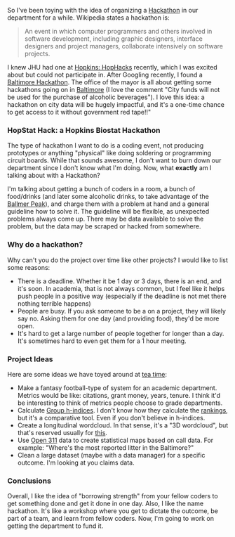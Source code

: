 So I've been toying with the idea of organizing a [Hackathon](http://en.wikipedia.org/wiki/Hackathon) in our department for a while.  Wikipedia states a hackathon is:

>An event in which computer programmers and others involved in software development, including graphic designers, interface designers and project managers, collaborate intensively on software projects.

I knew JHU had one at [Hopkins: HopHacks](http://hophacks.com/) recently, which I was excited about but could not participate in.  After Googling recently, I found a [Baltimore Hackathon](http://matthewforr.com/baltimorehackathon/). The office of the mayor is all about getting some hackathons going on in [Baltimore](http://technical.ly/baltimore/2013/10/03/moit-hackathons-city-of-baltimore/) (I love the comment "City funds will not be used for the purchase of alcoholic beverages").  I love this idea: a hackathon on city data will be hugely impactful, and it's a one-time chance to get access to it without government red tape!!" 

### HopStat Hack: a Hopkins Biostat Hackathon
The type of hackathon I want to do is a coding event, not producing prototypes or anything "physical" like doing soldering or programming circuit boards.  While that sounds awesome, I don't want to burn down our department since I don't know what I'm doing.   Now, what <strong>exactly</strong> am I talking about with a Hackathon?  

I'm talking about getting a bunch of coders in a room, a bunch of food/drinks (and later some alcoholic drinks, to take advantage of the [Ballmer Peak](http://xkcd.com/323/)), and charge them with a problem at hand and a general guideline how to solve it.  The guideline will be flexible, as unexpected problems always come up.  There may be data available to solve the problem, but the data may be scraped or hacked from somewhere.  


### Why do a hackathon?
Why can't you do the project over time like other projects?  I would like to list some reasons:
  * There is a deadline.  Whether it be 1 day or 3 days, there is an end, and it's soon.  In academia, that is not always common, but I feel like it helps push people in a positive way (especially if the deadline is not met there nothing terrible happens)
  * People are busy.  If you ask someone to be a on a project, they will likely say no.  Asking them for one day (and providing food), they'd be more open.
  * It's hard to get a large number of people together for longer than a day.  It's sometimes hard to even get them for a 1 hour meeting.
  
### Project Ideas
 Here are some ideas we have toyed around at [tea time](http://hopstat.wordpress.com/2013/10/30/graduate-students-start-a-tea-time-at-your-institution/):
  * Make a fantasy football-type of system for an academic department.  Metrics would be like: citations, grant money, years, tenure.  I think it'd be interesting to think of metrics people choose to grade departments.
  * Calculate [Group h-indices](https://www.lib.umn.edu/researchsupport/impact/department).  I don't know how they calculate the [rankings](http://grad-schools.usnews.rankingsandreviews.com/best-graduate-schools/top-science-schools/statistics-rankings), but it's a comparative tool.  Even if you don't believe in h-indices.
  * Create a longitudinal wordcloud.  In that sense, it's a "3D wordcloud", but that's reserved usually for [this](http://wordpress.org/plugins/cardoza-3d-tag-cloud/).
  * Use [Open 311](http://open311.org/) data to create statistical maps based on call data. For example: "Where's the most reported litter in the Baltimore?"
  * Clean a large dataset (maybe with a data manager) for a specific outcome.  I'm looking at you claims data.

### Conclusions
Overall, I like the idea of "borrowing strength" from your fellow coders to get something done and get it done in one day.  Also, I like the name hackathon. It's like a workshop where you get to dictate the outcome, be part of a team, and learn from fellow coders.  Now, I'm going to work on getting the department to fund it.

